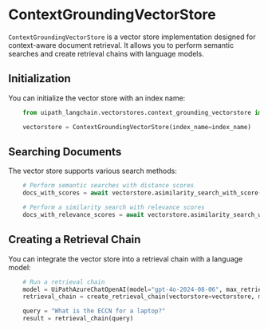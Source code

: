 # ContextGroundingVectorStore

`ContextGroundingVectorStore` is a vector store implementation designed for context-aware document retrieval. It allows you to perform semantic searches and create retrieval chains with language models.

## Initialization

You can initialize the vector store with an index name:

```python
    from uipath_langchain.vectorstores.context_grounding_vectorstore import ContextGroundingVectorStore

    vectorstore = ContextGroundingVectorStore(index_name=index_name)
```

## Searching Documents

The vector store supports various search methods:

```python
    # Perform semantic searches with distance scores
    docs_with_scores = await vectorstore.asimilarity_search_with_score(query=query, k=5)

    # Perform a similarity search with relevance scores
    docs_with_relevance_scores = await vectorstore.asimilarity_search_with_relevance_scores(query=query, k=5)
```

## Creating a Retrieval Chain

You can integrate the vector store into a retrieval chain with a language model:

```python
    # Run a retrieval chain
    model = UiPathAzureChatOpenAI(model="gpt-4o-2024-08-06", max_retries=3)
    retrieval_chain = create_retrieval_chain(vectorstore=vectorstore, model=model)

    query = "What is the ECCN for a laptop?"
    result = retrieval_chain(query)
```